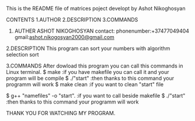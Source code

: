 This is the README file of matrices poject developt by Ashot Nikoghosyan

CONTENTS 
        1.AUTHOR
        2.DESCRIPTION
        3.COMMANDS
        
1. AUTHER 
   ASHOT NIKOGHOSYAN
   contact:
   phonenumber:+37477049404
   gmail:ashot.nikogosyan2000@gmail.com
   
2.DESCRIPTION
  This program can sort your numbers with algorithm selection sort
  
3.COMMANDS
  After dowload this program you can call this commands in Linux terminal.
  $ make  :if you have makefile you can call it and your program will be compile
  $ ./"start" :then thanks to this command your programm will work 
  $ make clean :if you want to clean "start" file
  
  $ g++ "namefiles" -o "start". :if you want to call beside makefile
  $ ./"start" :then thanks to this command your programm will work 
  
  
  
  THANK YOU FOR WATCHING MY PROGRAM.
